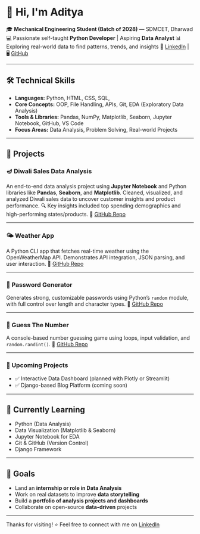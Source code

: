# 👋 Hi, I'm Aditya

🎓 **Mechanical Engineering Student (Batch of 2028)** — SDMCET, Dharwad
💻 Passionate self-taught **Python Developer** | Aspiring **Data Analyst**
📊 Exploring real-world data to find patterns, trends, and insights
🔗 [LinkedIn](https://www.linkedin.com/in/aditya-bajantri-2a3b83330) | 🖥️ [GitHub](https://github.com/adityamain17)

---

## 🛠️ Technical Skills

* **Languages:** Python, HTML, CSS, SQL, 
* **Core Concepts:** OOP, File Handling, APIs, Git, EDA (Exploratory Data Analysis)
* **Tools & Libraries:** Pandas, NumPy, Matplotlib, Seaborn, Jupyter Notebook, GitHub, VS Code
* **Focus Areas:** Data Analysis, Problem Solving, Real-world Projects

---

## 🚀 Projects

### 🪔 Diwali Sales Data Analysis

An end-to-end data analysis project using **Jupyter Notebook** and Python libraries like **Pandas**, **Seaborn**, and **Matplotlib**.
Cleaned, visualized, and analyzed Diwali sales data to uncover customer insights and product performance.
🔍 Key insights included top spending demographics and high-performing states/products.
📎 [GitHub Repo](https://github.com/adityamain17/Diwali-Sales-Analysis)

---

### 🌤️ Weather App

A Python CLI app that fetches real-time weather using the OpenWeatherMap API. Demonstrates API integration, JSON parsing, and user interaction.
🔗 [GitHub Repo](https://github.com/adityamain17/weather-project)

---

### 🔐 Password Generator

Generates strong, customizable passwords using Python’s `random` module, with full control over length and character types.
🔗 [GitHub Repo](https://github.com/adityamain17/-password-generator)

---

### 🔢 Guess The Number

A console-based number guessing game using loops, input validation, and `random.randint()`.
🔗 [GitHub Repo](https://github.com/adityamain17/Guess-The-Number)

---

### 🧠 Upcoming Projects

* ✅ Interactive Data Dashboard (planned with Plotly or Streamlit)
* ✅ Django-based Blog Platform (coming soon)

---

## 📘 Currently Learning

* Python (Data Analysis)
* Data Visualization (Matplotlib & Seaborn)
* Jupyter Notebook for EDA
* Git & GitHub (Version Control)
* Django Framework

---

## 🎯 Goals

* Land an **internship or role in Data Analysis**
* Work on real datasets to improve **data storytelling**
* Build a **portfolio of analysis projects and dashboards**
* Collaborate on open-source **data-driven** projects

---

Thanks for visiting! ⭐ Feel free to connect with me on [LinkedIn](https://www.linkedin.com/in/aditya-bajantri-2a3b83330)
